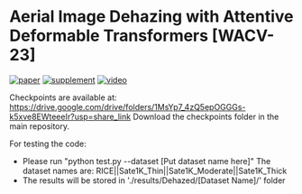 # Aerial Image Dehazing with Attentive Deformable Transformers [WACV-23]

[![paper](https://img.shields.io/badge/Paper-<COLOR>.svg)](https://openaccess.thecvf.com/content/WACV2023/papers/Kulkarni_Aerial_Image_Dehazing_With_Attentive_Deformable_Transformers_WACV_2023_paper.pdf)
[![supplement](https://img.shields.io/badge/Supplementary-Material-red)](https://openaccess.thecvf.com/content/WACV2023/supplemental/Kulkarni_Aerial_Image_Dehazing_WACV_2023_supplemental.pdf)
[![video](https://img.shields.io/badge/Video-Presentation-F9D371)](https://drive.google.com/file/d/1pnQ7vyX_bjveLv9r29ah-pofkpiJY5Ry/view?usp=share_link)

Checkpoints are available at: https://drive.google.com/drive/folders/1MsYp7_4zQ5epOGGGs-k5xve8EWteeeIr?usp=share_link 
Download the checkpoints folder in the main repository.

For testing the code:
- Please run "python test.py --dataset [Put dataset name here]"
The dataset names are: RICE||Sate1K_Thin||Sate1K_Moderate||Sate1K_Thick
- The results will be stored in './results/Dehazed/[Dataset Name]/' folder
